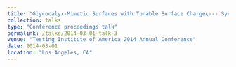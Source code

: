 ```yaml
---
title: "Glycocalyx-Mimetic Surfaces with Tunable Surface Charge\--- Synthesis, Electrokinetic Investigation and Adsorption Studies"
collection: talks
type: "Conference proceedings talk"
permalink: /talks/2014-03-01-talk-3
venue: "Testing Institute of America 2014 Annual Conference"
date: 2014-03-01
location: "Los Angeles, CA"
---
```


